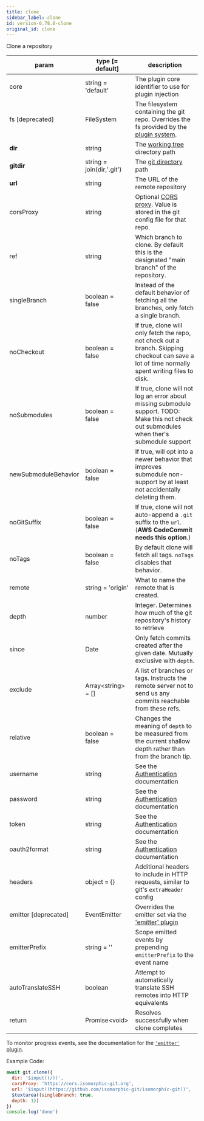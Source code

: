 ```yaml
---
title: clone
sidebar_label: clone
id: version-0.78.0-clone
original_id: clone
---
```


Clone a repository

| param                | type [= default]          | description                                                                                                                                     |
| -------------------- | ------------------------- | ----------------------------------------------------------------------------------------------------------------------------------------------- |
| core                 | string = 'default'        | The plugin core identifier to use for plugin injection                                                                                          |
| fs [deprecated]      | FileSystem                | The filesystem containing the git repo. Overrides the fs provided by the [plugin system](./plugin_fs.md).                                       |
| **dir**              | string                    | The [working tree](dir-vs-gitdir.md) directory path                                                                                             |
| **gitdir**           | string = join(dir,'.git') | The [git directory](dir-vs-gitdir.md) path                                                                                                      |
| **url**              | string                    | The URL of the remote repository                                                                                                                |
| corsProxy            | string                    | Optional [CORS proxy](https://www.npmjs.com/%40isomorphic-git/cors-proxy). Value is stored in the git config file for that repo.                |
| ref                  | string                    | Which branch to clone. By default this is the designated "main branch" of the repository.                                                       |
| singleBranch         | boolean = false           | Instead of the default behavior of fetching all the branches, only fetch a single branch.                                                       |
| noCheckout           | boolean = false           | If true, clone will only fetch the repo, not check out a branch. Skipping checkout can save a lot of time normally spent writing files to disk. |
| noSubmodules         | boolean = false           | If true, clone will not log an error about missing submodule support. TODO: Make this not check out submodules when ther's submodule support    |
| newSubmoduleBehavior | boolean = false           | If true, will opt into a newer behavior that improves submodule non-support by at least not accidentally deleting them.                         |
| noGitSuffix          | boolean = false           | If true, clone will not auto-append a `.git` suffix to the `url`. (**AWS CodeCommit needs this option**.)                                       |
| noTags               | boolean = false           | By default clone will fetch all tags. `noTags` disables that behavior.                                                                          |
| remote               | string = 'origin'         | What to name the remote that is created.                                                                                                        |
| depth                | number                    | Integer. Determines how much of the git repository's history to retrieve                                                                        |
| since                | Date                      | Only fetch commits created after the given date. Mutually exclusive with `depth`.                                                               |
| exclude              | Array\<string\> = []      | A list of branches or tags. Instructs the remote server not to send us any commits reachable from these refs.                                   |
| relative             | boolean = false           | Changes the meaning of `depth` to be measured from the current shallow depth rather than from the branch tip.                                   |
| username             | string                    | See the [Authentication](./authentication.html) documentation                                                                                   |
| password             | string                    | See the [Authentication](./authentication.html) documentation                                                                                   |
| token                | string                    | See the [Authentication](./authentication.html) documentation                                                                                   |
| oauth2format         | string                    | See the [Authentication](./authentication.html) documentation                                                                                   |
| headers              | object = {}               | Additional headers to include in HTTP requests, similar to git's `extraHeader` config                                                           |
| emitter [deprecated] | EventEmitter              | Overrides the emitter set via the ['emitter' plugin](./plugin_emitter.md)                                                                       |
| emitterPrefix        | string = ''               | Scope emitted events by prepending `emitterPrefix` to the event name                                                                            |
| autoTranslateSSH     | boolean                   | Attempt to automatically translate SSH remotes into HTTP equivalents                                                                            |
| return               | Promise\<void\>           | Resolves successfully when clone completes                                                                                                      |

To monitor progress events, see the documentation for the [`'emitter'` plugin](./plugin_emitter.md).

Example Code:

```js live
await git.clone({
  dir: '$input((/))',
  corsProxy: 'https://cors.isomorphic-git.org',
  url: '$input((https://github.com/isomorphic-git/isomorphic-git))',
  $textarea((singleBranch: true,
  depth: 1))
})
console.log('done')
```

<script>
(function rewriteEditLink() {
  const el = document.querySelector('a.edit-page-link.button');
  if (el) {
    el.href = 'https://github.com/isomorphic-git/isomorphic-git/edit/master/src/commands/clone.js';
  }
})();
</script>